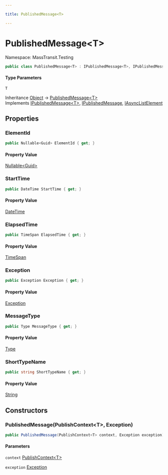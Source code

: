 ```yaml
---

title: PublishedMessage<T>

---
```


# PublishedMessage\<T\>

Namespace: MassTransit.Testing

```csharp
public class PublishedMessage<T> : IPublishedMessage<T>, IPublishedMessage, IAsyncListElement
```

#### Type Parameters

`T`<br/>

Inheritance [Object](https://learn.microsoft.com/en-us/dotnet/api/system.object) → [PublishedMessage\<T\>](../masstransit-testing/publishedmessage-1)<br/>
Implements [IPublishedMessage\<T\>](../masstransit-testing/ipublishedmessage-1), [IPublishedMessage](../masstransit-testing/ipublishedmessage), [IAsyncListElement](../masstransit-testing/iasynclistelement)

## Properties

### **ElementId**

```csharp
public Nullable<Guid> ElementId { get; }
```

#### Property Value

[Nullable\<Guid\>](https://learn.microsoft.com/en-us/dotnet/api/system.nullable-1)<br/>

### **StartTime**

```csharp
public DateTime StartTime { get; }
```

#### Property Value

[DateTime](https://learn.microsoft.com/en-us/dotnet/api/system.datetime)<br/>

### **ElapsedTime**

```csharp
public TimeSpan ElapsedTime { get; }
```

#### Property Value

[TimeSpan](https://learn.microsoft.com/en-us/dotnet/api/system.timespan)<br/>

### **Exception**

```csharp
public Exception Exception { get; }
```

#### Property Value

[Exception](https://learn.microsoft.com/en-us/dotnet/api/system.exception)<br/>

### **MessageType**

```csharp
public Type MessageType { get; }
```

#### Property Value

[Type](https://learn.microsoft.com/en-us/dotnet/api/system.type)<br/>

### **ShortTypeName**

```csharp
public string ShortTypeName { get; }
```

#### Property Value

[String](https://learn.microsoft.com/en-us/dotnet/api/system.string)<br/>

## Constructors

### **PublishedMessage(PublishContext\<T\>, Exception)**

```csharp
public PublishedMessage(PublishContext<T> context, Exception exception)
```

#### Parameters

`context` [PublishContext\<T\>](../../masstransit-abstractions/masstransit/publishcontext-1)<br/>

`exception` [Exception](https://learn.microsoft.com/en-us/dotnet/api/system.exception)<br/>
